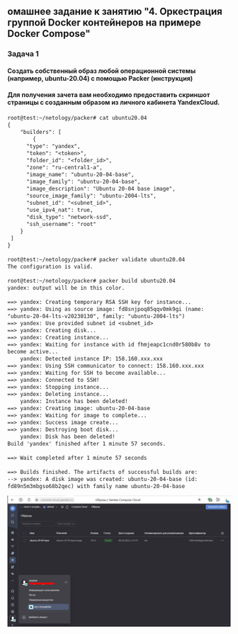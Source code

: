 ## омашнее задание к занятию "4. Оркестрация группой Docker контейнеров на примере Docker Compose"
### Задача 1
#### Создать собственный образ любой операционной системы (например, ubuntu-20.04) с помощью Packer (инструкция)
#### Для получения зачета вам необходимо предоставить скриншот страницы с созданным образом из личного кабинета YandexCloud.
    root@test:~/netology/packer# cat ubuntu20.04 
    {
        "builders": [
            {
          "type": "yandex",
          "token": "<token>",
          "folder_id": "<folder_id>",
          "zone": "ru-central1-a",
          "image_name": "ubuntu-20-04-base",
          "image_family": "ubuntu-20-04-base",
          "image_description": "Ubuntu 20-04 base image",
          "source_image_family": "ubuntu-2004-lts",
          "subnet_id": "<subnet_id>",
          "use_ipv4_nat": true,
          "disk_type": "network-ssd",
          "ssh_username": "root"
        }
     ]
    }

    root@test:~/netology/packer# packer validate ubuntu20.04 
    The configuration is valid.

    root@test:~/netology/packer# packer build ubuntu20.04 
    yandex: output will be in this color.

    ==> yandex: Creating temporary RSA SSH key for instance...
    ==> yandex: Using as source image: fd8snjpoq85qqv0mk9gi (name: "ubuntu-20-04-lts-v20230130", family: "ubuntu-2004-lts")
    ==> yandex: Use provided subnet id <subnet_id>
    ==> yandex: Creating disk...
    ==> yandex: Creating instance...
    ==> yandex: Waiting for instance with id fhmjeapc1cnd0r580b8v to become active...
        yandex: Detected instance IP: 158.160.xxx.xxx
    ==> yandex: Using SSH communicator to connect: 158.160.xxx.xxx
    ==> yandex: Waiting for SSH to become available...
    ==> yandex: Connected to SSH!
    ==> yandex: Stopping instance...
    ==> yandex: Deleting instance...
        yandex: Instance has been deleted!
    ==> yandex: Creating image: ubuntu-20-04-base
    ==> yandex: Waiting for image to complete...
    ==> yandex: Success image create...
    ==> yandex: Destroying boot disk...
        yandex: Disk has been deleted!
    Build 'yandex' finished after 1 minute 57 seconds.

    ==> Wait completed after 1 minute 57 seconds

    ==> Builds finished. The artifacts of successful builds are:
    --> yandex: A disk image was created: ubuntu-20-04-base (id: fd89n5m3mbgso68b2qec) with family name ubuntu-20-04-base

![](Screenshot_1.jpg)
